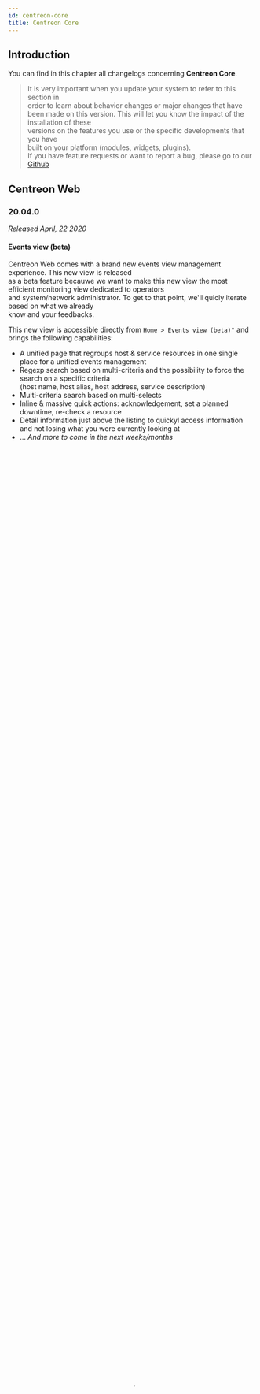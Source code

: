 ```yaml
---
id: centreon-core
title: Centreon Core
---
```


## Introduction	

You can find in this chapter all changelogs concerning **Centreon Core**.	

> It is very important when you update your system to refer to this section in	
> order to learn about behavior changes or major changes that have been made on	
> this version. This will let you know the impact of the installation of these	
> versions on the features you use or the specific developments that you have	
> built on your platform (modules, widgets, plugins).	
If you have feature requests or want to report a bug, please go to our [Github](https://github.com/centreon/centreon/issues/new/choose)	

## Centreon Web 	

### 20.04.0	

*Released April, 22  2020*	

#### Events view (beta)	

Centreon Web comes with a brand new events view management experience. This new view is released 	
as a beta feature becauwe we want to make this new view the most efficient monitoring view dedicated to operators	
and system/network administrator. To get to that point, we'll quicly iterate based on what we already 	
know and your feedbacks.	

This new view is accessible directly from `Home > Events view (beta)"` and brings the following capabilities:	

* A unified page that regroups host & service resources in one single place for a unified events management	
* Regexp search based on multi-criteria and the possibility to force the search on a specific criteria 	
 (host name, host alias, host address, service description)	
* Multi-criteria search based on multi-selects 	
* Inline & massive quick actions: acknowledgement, set a planned downtime, re-check a resource	
* Detail information just above the listing to quickyl access information and not losing what you were currently looking at	
* ... *And more to come in the next weeks/months*	

<video width="100%" height="100%" controls="true" allowfullscreen="true" autoplay poster="../assets/alerts/events-view/listing.png">	
    <source src="../assets/alerts/events-view/events-view-demo.webm" type="video/webm">	
</video>	

To know more about this feature, have a look to [the documentation](../alerts-notifications/events-view)	

#### Mobility	

Centreon comes now with a Mobile App. that you can install on your phone to be able to perform the 	
most common actions on resources:	

* Display resources status 	
* Filter resource status 	
* Act on any resource: acknowledge or set a downtime	
* Display detail status information and graph when appropriate	

  <video width="375" height="812" controls="true" allowfullscreen="true" poster="../assets/mobile/mobile-login.png">	
    <source src="../assets/mobile/mobile-demo.mp4" type="video/mp4">	
  </video>	

Find more about this mobile application in the [dedicated section](../mobile/introduction)	

#### Bug fixes	

## Centreon Engine 	

### 20.04.0	

* Add Anomaly Detection support
* [gRPC] Add gRPC interface
* [gRPC] Add statistics
* [Config] Add POLLERID & POLLERNAME macro
* Fix macros replacement
* Fix perfdata truncated when retention read

## Centreon Broker 	

### 20.04.0

* Change configuration file format to JSON
* Remove QT library
* [gRPC] Add gRPC interface
* [gRPC] Add statistics
* [gRPC] Add dynamic conf update
* [logs] Add a core logger
* [logs] Add logs for bbdo
* [logs] Add logs for tcp
* [logs] Add logs for tls
* [Performance] Move to a totaly asynchronous read
* [Performance] Add SQL multi-thread for connection
* Fix influxdb retention (PR #399)
* Fix TLS